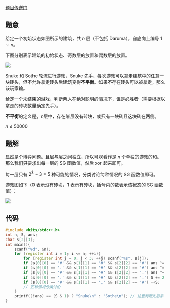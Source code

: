 [题目传送门](https://code-festival-2015-okinawa-open.contest.atcoder.jp/tasks/code_festival_2015_okinawa_c)

## 题意

给定一个初始状态如图所示的建筑，共 $n$ 层（不包括 Daruma），自底向上编号 $1\sim n$。

下图分别表示建筑的初始状态、奇数层的放置和偶数层的放置。

![](https://code-festival-2015-okinawa.contest.atcoder.jp/img/other/code_festival_2015_okinawa/vfgagrt/C1.png)

Snuke 和 Sothe 轮流进行游戏，Snuke 先手，每次游戏可以拿走建筑中的任意一块砖头，但不允许拿走砖头后建筑变得**不平衡**。如果不存在砖头可以被拿走，那么该玩家输。

给定一个未结束的游戏，判断两人在绝对聪明的情况下，谁是必胜者（需要根据以拿走的砖块数量确定先手）。

**不平衡**的定义是，$n$层中，存在某层没有砖块，或只有一块砖且这块砖在两侧。

$n\le 50000$

## 题解

显然是个博弈问题。且层与层之间独立，所以可以看作是 $n$ 个单独的游戏的和。那么我们只要求出每一层的 SG 函数值，然后 xor 起来即可。

每一层只有 $2^3-3=5$ 种可能的情况，分类讨论每种情况的 SG 函数值即可。

游戏图如下（0 表示没有砖块，1 表示有砖块，括号内的数表示该状态的 SG 函数值）：

![](https://autumnkite.github.io/files/AT-CFOO15C-pic.png)

## 代码

```cpp
#include <bits/stdc++.h>
int n, S, ans;
char s[3][3];
int main(){
	scanf("%d", &n);
	for (register int i = 1; i <= n; ++i){
		for (register int j = 0; j < 3; ++j) scanf("%s", s[j]);
		if (s[0][0] == '#' && s[1][1] == '#' && s[2][2] == '#') ans ^= 2;
		if (s[0][0] == '.' && s[1][1] == '#' && s[2][2] == '#') ans ^= 1, ++S;
		if (s[0][0] == '#' && s[1][1] == '#' && s[2][2] == '.') ans ^= 1, ++S;
		if (s[0][0] == '.' && s[1][1] == '#' && s[2][2] == '.') S += 2;
		if (s[0][0] == '#' && s[1][1] == '.' && s[2][2] == '#') ++S;
		// 五种情况分类讨论
	}
	printf((!ans) == (S & 1) ? "Snuke\n" : "Sothe\n"); // 注意判断先后手
}
```
